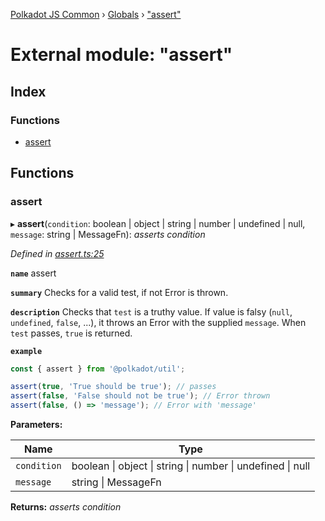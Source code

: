 [Polkadot JS Common](../README.md) › [Globals](../globals.md) › ["assert"](_assert_.md)

# External module: "assert"

## Index

### Functions

* [assert](_assert_.md#assert)

## Functions

###  assert

▸ **assert**(`condition`: boolean | object | string | number | undefined | null, `message`: string | MessageFn): *asserts condition*

*Defined in [assert.ts:25](https://github.com/polkadot-js/common/blob/2159270d/packages/util/src/assert.ts#L25)*

**`name`** assert

**`summary`** Checks for a valid test, if not Error is thrown.

**`description`** 
Checks that `test` is a truthy value. If value is falsy (`null`, `undefined`, `false`, ...), it throws an Error with the supplied `message`. When `test` passes, `true` is returned.

**`example`** 
<BR>

```javascript
const { assert } from '@polkadot/util';

assert(true, 'True should be true'); // passes
assert(false, 'False should not be true'); // Error thrown
assert(false, () => 'message'); // Error with 'message'
```

**Parameters:**

Name | Type |
------ | ------ |
`condition` | boolean &#124; object &#124; string &#124; number &#124; undefined &#124; null |
`message` | string &#124; MessageFn |

**Returns:** *asserts condition*
